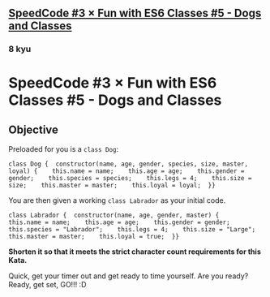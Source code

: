 <h2><a href=https://www.codewars.com/kata/56ff9b53140fcca90b000530/train/javascript target="_blank">SpeedCode #3 × Fun with ES6 Classes #5 - Dogs and Classes</a></h2><h3>8 kyu</h3><h1 id="speedcode-3-×-fun-with-es6-classes-5---dogs-and-classes">SpeedCode #3 × Fun with ES6 Classes #5 - Dogs and Classes</h1><h2 id="objective">Objective</h2><p>Preloaded for you is a <code>class Dog</code>:</p><pre><code class="language-javascript"><span class="cm-keyword">class</span> <span class="cm-def">Dog</span> {  <span class="cm-property">constructor</span>(<span class="cm-def">name</span>, <span class="cm-def">age</span>, <span class="cm-def">gender</span>, <span class="cm-def">species</span>, <span class="cm-def">size</span>, <span class="cm-def">master</span>, <span class="cm-def">loyal</span>) {    <span class="cm-keyword">this</span>.<span class="cm-property">name</span> <span class="cm-operator">=</span> <span class="cm-variable-2">name</span>;    <span class="cm-keyword">this</span>.<span class="cm-property">age</span> <span class="cm-operator">=</span> <span class="cm-variable-2">age</span>;    <span class="cm-keyword">this</span>.<span class="cm-property">gender</span> <span class="cm-operator">=</span> <span class="cm-variable-2">gender</span>;    <span class="cm-keyword">this</span>.<span class="cm-property">species</span> <span class="cm-operator">=</span> <span class="cm-variable-2">species</span>;    <span class="cm-keyword">this</span>.<span class="cm-property">legs</span> <span class="cm-operator">=</span> <span class="cm-number">4</span>;    <span class="cm-keyword">this</span>.<span class="cm-property">size</span> <span class="cm-operator">=</span> <span class="cm-variable-2">size</span>;    <span class="cm-keyword">this</span>.<span class="cm-property">master</span> <span class="cm-operator">=</span> <span class="cm-variable-2">master</span>;    <span class="cm-keyword">this</span>.<span class="cm-property">loyal</span> <span class="cm-operator">=</span> <span class="cm-variable-2">loyal</span>;  }}</code></pre><p>You are then given a working <code>class Labrador</code> as your initial code.</p><pre><code class="language-javascript"><span class="cm-keyword">class</span> <span class="cm-def">Labrador</span> {  <span class="cm-property">constructor</span>(<span class="cm-def">name</span>, <span class="cm-def">age</span>, <span class="cm-def">gender</span>, <span class="cm-def">master</span>) {    <span class="cm-keyword">this</span>.<span class="cm-property">name</span> <span class="cm-operator">=</span> <span class="cm-variable-2">name</span>;    <span class="cm-keyword">this</span>.<span class="cm-property">age</span> <span class="cm-operator">=</span> <span class="cm-variable-2">age</span>;    <span class="cm-keyword">this</span>.<span class="cm-property">gender</span> <span class="cm-operator">=</span> <span class="cm-variable-2">gender</span>;    <span class="cm-keyword">this</span>.<span class="cm-property">species</span> <span class="cm-operator">=</span> <span class="cm-string">"Labrador"</span>;    <span class="cm-keyword">this</span>.<span class="cm-property">legs</span> <span class="cm-operator">=</span> <span class="cm-number">4</span>;    <span class="cm-keyword">this</span>.<span class="cm-property">size</span> <span class="cm-operator">=</span> <span class="cm-string">"Large"</span>;    <span class="cm-keyword">this</span>.<span class="cm-property">master</span> <span class="cm-operator">=</span> <span class="cm-variable-2">master</span>;    <span class="cm-keyword">this</span>.<span class="cm-property">loyal</span> <span class="cm-operator">=</span> <span class="cm-atom">true</span>;  }}</code></pre><p><strong>Shorten it so that it meets the strict character count requirements for this Kata.</strong></p><p>Quick, get your timer out and get ready to time yourself.  Are you ready?  Ready, get set, GO!!! :D</p>